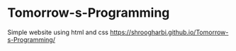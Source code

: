 # Tomorrow-s-Programming

Simple website using html and css https://shroogharbi.github.io/Tomorrow-s-Programming/
